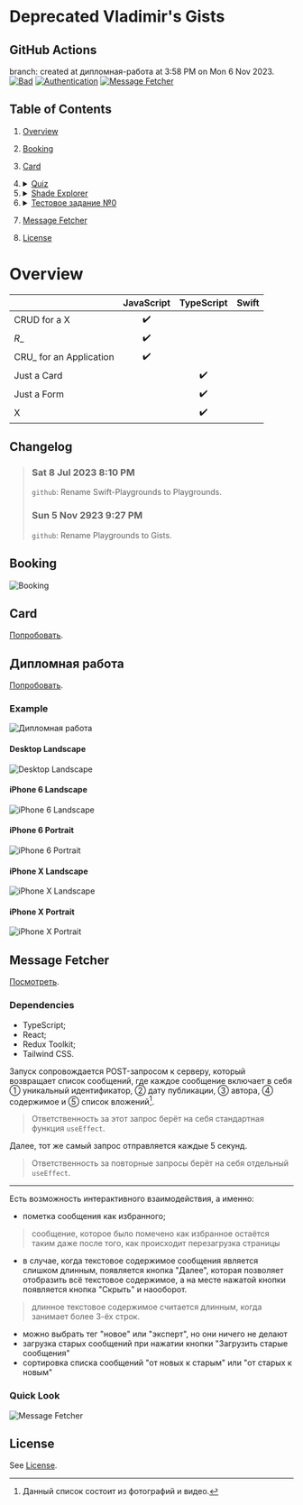 # Deprecated Vladimir's Gists

## GitHub Actions
branch: created at дипломная-работа at 3:58 PM on Mon 6 Nov 2023.
[![Bad](https://github.com/VladimirCreator/Playgrounds/actions/workflows/bad.yaml/badge.svg)](https://github.com/VladimirCreator/Playgrounds/actions/workflows/bad.yaml)
[![Authentication](https://github.com/VladimirCreator/Playgrounds/actions/workflows/authentication.yml/badge.svg)](https://github.com/VladimirCreator/Playgrounds/actions/workflows/authentication.yml)
[![Message Fetcher](https://github.com/VladimirCreator/Playgrounds/actions/workflows/message-fetcher.yml/badge.svg)](https://github.com/VladimirCreator/Playgrounds/actions/workflows/message-fetcher.yml)

## Table of Contents
1. [Overview](#overview)
1. [Booking](#booking)
1. [Card](#card)
1. <details>
     <summary>
       <a href="https://github.com/VladimirCreator/Playgrounds#quiz">
         Quiz
       </a>
     </summary>

     <h3>
       Quick Look
     </h3>

     <p>
       <img src="./videos/quiz.gif" />
     </p>
   </details>

1. <details>
     <summary>
       <a href="https://github.com/VladimirCreator/Playgrounds#shade-explorer">
         Shade Explorer
       </a>
     </summary>

     <h3>
       Quick Look
     </h3>

     <p>
       <img src="./videos/shade_explorer.gif" />
     </p>
   </details>

1. <details>
     <summary>
       <a href="https://github.com/VladimirCreator/Playgrounds#%D1%82%D0%B5%D1%81%D1%82%D0%BE%D0%B2%D0%BE%D0%B5-%D0%B7%D0%B0%D0%B4%D0%B0%D0%BD%D0%B8%D0%B5-0">
         Тестовое задание №0
       </a>
     </summary>

     <p>
       <a href="https://application-0.vercel.app">
         Попробовать
       </a>
     </p>

     <p>
       Запуск сопровождается POST-запросом к серверу, который возвращает список приложений, где у каждого приложения есть идентификатор, название, идентификатор политики, поле <code>agent_js_config</code> и поле <code>correlations_config</code>.
     </p>

     <p>
       Есть возможность интерактивного взаимодействия, а именно:
     </p>

     <ul>
       <li>
         отправка нового приложения на сервер;
       </li>
       <li>
         изменение существующего приложения на сервере.
       </li>
     </ul>

     <h3>
       Quick Look
     </h3>

     <p>
       <img src="./videos/тестовое_задание_0.gif" />
     </p>
   </details>


1. [Message Fetcher](#message-fetcher)
1. [License](#license)

# Overview
|  |JavaScript|TypeScript|Swift|
|:-|:--------:|:--------:|:---:|
|CRUD for a X|✔️| | |
|_R__|✔️| | |
|CRU_ for an Application|✔️| | |
|Just a Card| |✔️| |
|Just a Form| |✔️| |
|X| |✔️| |

## Changelog
> ### Sat 8 Jul 2023 8:10 PM
> `github`: Rename Swift-Playgrounds to Playgrounds.
> ### Sun 5 Nov 2923 9:27 PM
> `github`: Rename Playgrounds to Gists.

## Booking
![Booking](videos/booking.gif)

## Card
[Попробовать](https://vladimircreator.github.io/Playgrounds/card/).

## Дипломная работа
[Попробовать](https://graduate-work-gilt.vercel.app/).

### Example
![Дипломная работа](./videos/дипломная_работа.gif)

#### Desktop Landscape
![Desktop Landscape](./photos/дипломная_работа/desktop_landscape.png)

#### iPhone 6 Landscape
![iPhone 6 Landscape](./photos/дипломная_работа/iPhone6_landscape.png)

#### iPhone 6 Portrait
![iPhone 6 Portrait](./photos/дипломная_работа/iPhone6_portrait.png)

#### iPhone X Landscape
![iPhone X Landscape](./photos/дипломная_работа/iPhoneX_landscape.png)

#### iPhone X Portrait
![iPhone X Portrait](./photos/дипломная_работа/iPhoneX_portrait.png)

## Message Fetcher
[Посмотреть](https://application-m78h6t34y-thisusernameisalreadybusy.vercel.app/).

### Dependencies
- TypeScript;
- React;
- Redux Toolkit;
- Tailwind CSS.

Запуск сопровождается POST-запросом к серверу, который возвращает список сообщений, где каждое сообщение включает в себя ① уникальный идентификатор, ② дату публикации, ③ автора, ④ содержимое и ⑤ список вложений[^1].

> Ответственность за этот запрос берёт на себя стандартная функция `useEffect`.

Далее, тот же самый запрос отправляется каждые 5 секунд.

> Ответственность за повторные запросы берёт на себя отдельный `useEffect`.

---

Есть возможность интерактивного взаимодействия, а именно:

- пометка сообщения как избранного;

> сообщение, которое было помечено как избранное остаётся таким даже после того, как происходит перезагрузка страницы

- в случае, когда текстовое содержимое сообщения является слишком длинным, появляется кнопка "Далее", которая позволяет отобразить всё текстовое содержимое, а на месте нажатой кнопки появляется кнопка "Скрыть" и наооборот.

> длинное текстовое содержимое считается длинным, когда занимает более 3-ёх строк.

- можно выбрать тег "новое" или "эксперт", но они ничего не делают
- загрузка старых сообщений при нажатии кнопки "Загрузить старые сообщения"
- сортировка списка сообщений "от новых к старым" или "от старых к новым"

### Quick Look
![Message Fetcher](./videos/message_fetcher.gif)

## License
See [License](LICENSE).

[^1]: Данный список состоит из фотографий и видео.
